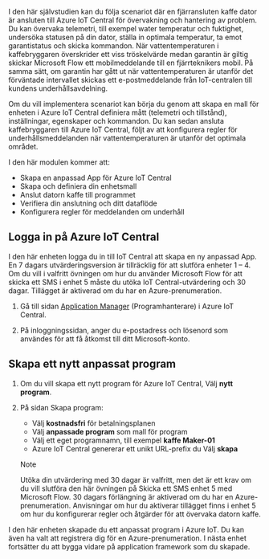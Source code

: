  I den här självstudien kan du följa scenariot där en fjärransluten kaffe dator är ansluten till Azure IoT Central för övervakning och hantering av problem. Du kan övervaka telemetri, till exempel water temperatur och fuktighet, undersöka statusen på din dator, ställa in optimala temperatur, ta emot garantistatus och skicka kommandon. När vattentemperaturen i kaffebryggaren överskrider ett viss tröskelvärde medan garantin är giltig skickar Microsoft Flow ett mobilmeddelande till en fjärrteknikers mobil. På samma sätt, om garantin har gått ut när vattentemperaturen är utanför det förväntade intervallet skickas ett e-postmeddelande från IoT-centralen till kundens underhållsavdelning.

Om du vill implementera scenariot kan börja du genom att skapa en mall för enheten i Azure IoT Central definiera mått (telemetri och tillstånd), inställningar, egenskaper och kommandon. Du kan sedan ansluta kaffebryggaren till Azure IoT Central, följt av att konfigurera regler för underhållsmeddelanden när vattentemperaturen är utanför det optimala området.

I den här modulen kommer att:
- Skapa en anpassad App för Azure IoT Central 
- Skapa och definiera din enhetsmall
- Anslut datorn kaffe till programmet
- Verifiera din anslutning och ditt dataflöde
- Konfigurera regler för meddelanden om underhåll
 
## <a name="sign-in-to-azure-iot-central"></a>Logga in på Azure IoT Central
I den här enheten logga du in till IoT Central att skapa en ny anpassad App. En 7 dagars utvärderingsversion är tillräcklig för att slutföra enheter 1 – 4. Om du vill i valfritt övningen om hur du använder Microsoft Flow för att skicka ett SMS i enhet 5 måste du utöka IoT Central-utvärdering och 30 dagar. Tillägget är aktiverad om du har en Azure-prenumeration.  

1. Gå till sidan [Application Manager](https://aka.ms/iotcentral) (Programhanterare) i Azure IoT Central. 

1. På inloggningssidan, anger du e-postadress och lösenord som användes för att få åtkomst till ditt Microsoft-konto.

## <a name="create-a-new-custom-application"></a>Skapa ett nytt anpassat program

1. Om du vill skapa ett nytt program för Azure IoT Central, Välj **nytt program**. 

1. På sidan Skapa program: 
    * Välj **kostnadsfri** för betalningsplanen
    * Välj **anpassade program** som mall för program
    * Välj ett eget programnamn, till exempel **kaffe Maker-01**
    * Azure IoT Central genererar ett unikt URL-prefix du Välj **skapa**
    
   > [!NOTE]
   > Utöka din utvärdering med 30 dagar är valfritt, men det är ett krav om du vill slutföra den här övningen på Skicka ett SMS enhet 5 med Microsoft Flow. 30 dagars förlängning är aktiverad om du har en Azure-prenumeration. Anvisningar om hur du aktiverar tillägget finns i enhet 5 om hur du konfigurerar regler och åtgärder för att övervaka datorn kaffe.

I den här enheten skapade du ett anpassat program i Azure IoT. Du kan även ha valt att registrera dig för en Azure-prenumeration. I nästa enhet fortsätter du att bygga vidare på application framework som du skapade. 